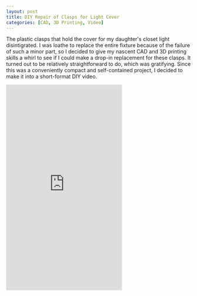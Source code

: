 ```yaml
---
layout: post
title: DIY Repair of Clasps for Light Cover
categories: [CAD, 3D Printing, Video]
---
```


The plastic clasps that hold the cover for my daughter's closet light disintigrated.  I was loathe to replace the entire fixture because of the failure of such a minor part, so I decided to give my nascent CAD and 3D printing skills a whirl to see if I could make a drop-in replacement for these clasps.  It turned out to be relatively straightforward to do, which was gratifying.  Since this was a conveniently compact and self-contained project, I decided to make it into a short-format DIY video.  

<iframe 
    width="315" 
    height="560" 
    src="https://www.youtube.com/embed/cMlMpCdMBsM" 
    frameborder="0" 
    allow="accelerometer; autoplay; clipboard-write; encrypted-media; gyroscope; picture-in-picture" 
    allowfullscreen>
</iframe>